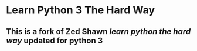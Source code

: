 # Learn Python 3 The Hard Way
## This is a fork of Zed Shawn _learn python the hard way_ updated for python 3
